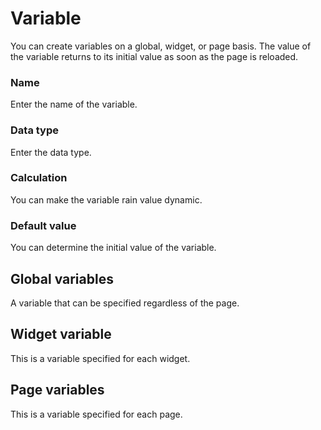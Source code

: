 # VariableYou can create variables on a global, widget, or page basis. The value of the variable returns to its initial value as soon as the page is reloaded.### NameEnter the name of the variable.### Data typeEnter the data type.### CalculationYou can make the variable rain value dynamic.### Default valueYou can determine the initial value of the variable.## Global variablesA variable that can be specified regardless of the page.## Widget variableThis is a variable specified for each widget.## Page variablesThis is a variable specified for each page.